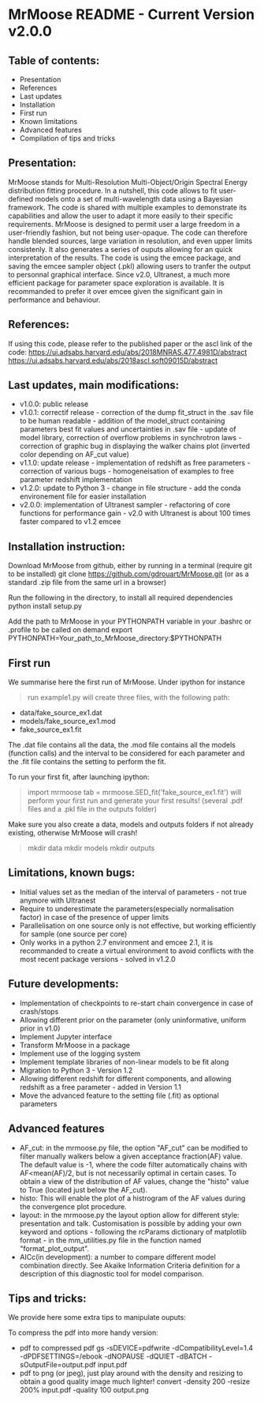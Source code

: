 
# MrMoose README - Current Version v2.0.0

## Table of contents:
* Presentation
* References
* Last updates
* Installation
* First run
* Known limitations
* Advanced features
* Compilation of tips and tricks


## Presentation:
MrMoose stands for Multi-Resolution Multi-Object/Origin Spectral Energy distribution fitting procedure.
In a nutshell, this code allows to fit user-defined models onto a set of multi-wavelength data using a
Bayesian framework. The code is shared with multiple examples to demonstrate its capabilities and allow
the user to adapt it more easily to their specific requirements. MrMoose is designed to permit user a
large freedom in a user-friendly fashion, but not being user-opaque. The code can therefore handle blended sources,
large variation in resolution, and even upper limits consistenly. It also generates a series of ouputs
allowing for an quick interpretation of the results. The code is using the emcee package, and saving the
emcee sampler object (.pkl) allowing users to tranfer the output to personnal graphical interface. Since v2.0, Ultranest, 
a much more efficient package for parameter space exploration is available. It is recommanded to prefer it over emcee
given the significant gain in performance and behaviour. 

## References: #
If using this code, please refer to the published paper or the ascl link of the code:
https://ui.adsabs.harvard.edu/abs/2018MNRAS.477.4981D/abstract 
https://ui.adsabs.harvard.edu/abs/2018ascl.soft09015D/abstract

## Last updates, main modifications:
* v1.0.0: public release
* v1.0.1: correctif release
            - correction of the dump fit_struct in the .sav file to be human readable
            - addition of the model_struct containing parameters best fit values and uncertainties in .sav file
            - update of model library, correction of overflow problems in synchrotron laws
            - correction of graphic bug in displaying the walker chains plot (inverted color depending on AF_cut value)
* v1.1.0: update release
            - implementation of redshift as free parameters
            - correction of various bugs
            - homogeneisation of examples to free parameter redshift implementation
* v1.2.0: update to Python 3
            - change in file structure
            - add the conda environement file for easier installation
* v2.0.0: implementation of Ultranest sampler
            - refactoring of core functions for performance gain
            - v2.0 with Ultranest is about 100 times faster compared to v1.2 emcee

## Installation instruction:
Download MrMoose from github, either by running in a terminal (require git to be installed)
git clone https://github.com/gdrouart/MrMoose.git
(or as a standard .zip file from the same url in a browser)

Run the following in the directory, to install all required dependencies
python install setup.py

Add the path to MrMoose in your PYTHONPATH variable in your .bashrc or .profile to be called on demand
export PYTHONPATH=Your_path_to_MrMoose_directory:$PYTHONPATH

## First run
We summarise here the first run of MrMoose. Under ipython for instance
>run example1.py
will create three files, with the following path:
 - data/fake_source_ex1.dat
 - models/fake_source_ex1.mod
 - fake_source_ex1.fit

The .dat file contains all the data, the .mod file contains all the models (function calls) and
the interval to be considered for each parameter and the .fit file contains the setting to
perform the fit. 

To run your first fit, after launching ipython:
>import mrmoose
>tab = mrmoose.SED_fit('fake_source_ex1.fit')
will perform your first run and generate your first results! (several .pdf files and a .pkl file
in the outputs folder)

Make sure you also create a data, models and outputs folders if not already existing, otherwise MrMoose will crash!
>mkdir data
>mkdir models
>mkdir outputs

## Limitations, known bugs:
- Initial values set as the median of the interval of parameters - not true anymore with Ultranest
- Require to underestimate the parameters(especially normalisation factor) in case of the presence of upper limits
- Parallelisation on one source only is not effective, but working efficiently for sample (one source per core)
- Only works in a python 2.7 environment and emcee 2.1, it is recommanded to create a virtual 
    environment to avoid conflicts with the most recent package versions - solved in v1.2.0

## Future developments:
- Implementation of checkpoints to re-start chain convergence in case of crash/stops
- Allowing different prior on the parameter (only uninformative, uniform prior in v1.0)
- Implement Jupyter interface
- Transform MrMoose in a package
- Implement use of the logging system
- Implement template libraries of non-linear models to be fit along
- Migration to Python 3 - Version 1.2
- Allowing different redshift for different components, and allowing redshift as a free parameter - added in Version 1.1
- Move the advanced feature to the setting file (.fit) as optional parameters

## Advanced features
- AF_cut: in the mrmoose.py file, the option "AF_cut" can be modified to filter manually walkers below a
given acceptance fraction(AF) value. The default value is -1, where the code filter automatically chains
with AF<mean(AF)/2, but is not necessarily optimal in certain cases. To obtain a view of the distribution
of AF values, change the "histo" value to True (located just below the AF_cut). 
- histo: This will enable the plot of a histrogram of the AF values during the convergence plot procedure. 
- layout: in the mrmoose.py the layout option allow for different style: presentation and talk. Customisation
is possible by adding your own keyword and options - following the rcParams dictionary of matplotlib format -
in the mm_utilities.py file in the function named "format_plot_output".
- AICc(in development): a number to compare different model combination directly. See Akaike Information Criteria
definition for a description of this diagnostic tool for model comparison. 

## Tips and tricks:
We provide here some extra tips to manipulate ouputs:

To compress the pdf into more handy version:
 - pdf to compressed pdf
gs -sDEVICE=pdfwrite -dCompatibilityLevel=1.4 -dPDFSETTINGS=/ebook -dNOPAUSE -dQUIET -dBATCH -sOutputFile=output.pdf input.pdf
 - pdf to png (or jpeg), just play around with the density and resizing to obtain a good quality image much lighter! 
convert -density 200 -resize 200% input.pdf -quality 100 output.png
